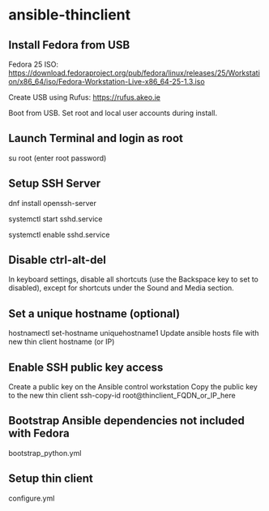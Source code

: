 # ansible-thinclient
## Install Fedora from USB
Fedora 25 ISO: https://download.fedoraproject.org/pub/fedora/linux/releases/25/Workstation/x86_64/iso/Fedora-Workstation-Live-x86_64-25-1.3.iso

Create USB using Rufus: https://rufus.akeo.ie

Boot from USB.  Set root and local user accounts during install.

## Launch Terminal and login as root
su root
(enter root password)

## Setup SSH Server
dnf install openssh-server

systemctl start sshd.service

systemctl enable sshd.service

## Disable ctrl-alt-del
In keyboard settings, disable all shortcuts (use the Backspace key to set to disabled), except for shortcuts under the Sound and Media section.

## Set a unique hostname (optional)
hostnamectl set-hostname uniquehostname1
Update ansible hosts file with new thin client hostname (or IP)

## Enable SSH public key access
Create a public key on the Ansible control workstation
Copy the public key to the new thin client
ssh-copy-id root@thinclient_FQDN_or_IP_here

## Bootstrap Ansible dependencies not included with Fedora
bootstrap_python.yml

## Setup thin client
configure.yml